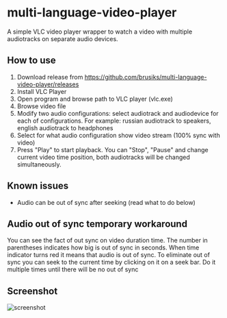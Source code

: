 # multi-language-video-player
A simple VLC video player wrapper to watch a video with multiple audiotracks on separate audio devices.

## How to use
1. Download release from https://github.com/brusiks/multi-language-video-player/releases
2. Install VLC Player
3. Open program and browse path to VLC player (vlc.exe)
4. Browse video file
5. Modify two audio configurations: select audiotrack and audiodevice for each of configurations.
   For example: russian audiotrack to speakers, english audiotrack to headphones
6. Select for what audio configuration show video stream (100% sync with video)
7. Press "Play" to start playback. You can "Stop", "Pause" and change current video time position, both audiotracks will be changed simultaneously.

## Known issues
- Audio can be out of sync after seeking (read what to do below)

## Audio out of sync temporary workaround
You can see the fact of out sync on video duration time. The number in parentheses indicates how big is out of sync in seconds. When time indicator turns red it means that audio is out of sync.
To eliminate out of sync you can seek to the current time by clicking on it on a seek bar. Do it multiple times until there will be no out of sync

## Screenshot
![screenshot](https://raw.githubusercontent.com/brusiks/multi-language-video-player/master/screenshot/Screenshot.png)
